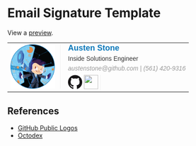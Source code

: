 # Email Signature Template

View a [preview](https://htmlpreview.github.io/?https://github.com/austenstone/email-signature/blob/main/email-signature.html).

<table border="0" cellspacing="0" cellpading="0" style="white-space:nowrap;width:440px!important;">
    <tr>
        <td style="white-space:nowrap;vertical-align:middle;width:113px">
            <img src="Fintechtocat.png"
                style="white-space:nowrap;border-right:1px solid #f1f1f1;padding-right: 12px;height: 100px">
        </td>
        <td
            style="white-space:nowrap;font-family:Helvetica, Arial;padding-left: 10px;font-size: 14px;vertical-align:middle;white-space:nowrap">
            <h1 style="white-space:nowrap;font-size:18px; color:#0e79ba;line-height: 1;margin: 0 0 8px 0">Austen Stone
            </h1>
            <h4
                style="white-space:nowrap;font-size:14px; color:#333;line-height: 1;margin: 0 0 8px 0;font-weight: 400;">
                Inside Solutions Engineer
            </h4>
            <h6 style="white-space:nowrap;font-size:14px; color:#999;line-height: 1;margin: 0;font-weight: 400;"><a
                    href="mailto:austenstone@github.com"
                    style="white-space:nowrap;text-decoration: none; color: #999">austenstone@github.com</a> | <span
                    style="white-space:nowrap;text-decoration:none!important;color: #999!important">(561)
                    420-9316</span>
            </h6>
            <div style="white-space:nowrap;margin-top: 8px">
                <a style="white-space:nowrap;display:inline-block;" href="https://github.com/austenstone"
                    target="_blank">
                    <img style="white-space:nowrap;width: 32px;height:32px;" src="GitHub-Mark-120px-plus.png">
                </a>
                <a style="white-space:nowrap;display:inline-block;border-right: 1px solid #f1f1f1;padding-right: 5px"
                    href="https://www.linkedin.com/in/austenstone/" target="_blank">
                    <img style="white-space:nowrap;width: 32px;height:32px;"
                        src="https://cdn3.iconfinder.com/data/icons/free-social-icons/67/linkedin_circle_color-32.png">
                </a>
            </div>
        </td>
    </tr>
</table>

## References
- [GitHub Public Logos](https://github.com/logos)
- [Octodex](https://octodex.github.com/)